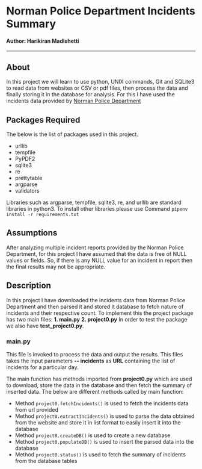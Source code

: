 # Norman Police Department Incidents Summary

#### Author: Harikiran Madishetti

---

## About

In this project we will learn to use python, UNIX commands, Git and SQLite3 to read data from websites or CSV or pdf files, then process the data and finally storing it in the database for analysis. For this I have used the incidents data provided by [Norman Police Department](https://www.normanok.gov/public-safety/police-department/crime-prevention-data/daily-activity-reports 'Norman Police Department')

## Packages Required

The below is the list of packages used in this project.

- urllib
- tempfile
- PyPDF2
- sqlite3
- re
- prettytable
- argparse
- validators

Libraries such as argparse, tempfile, sqlite3, re, and urllib are standard libraries in python3. To install other libraries please use Command `pipenv install -r requirements.txt`

## Assumptions

After analyzing multiple incident reports provided by the Norman Police Department, for this project I have assumed that the data is free of NULL values or fields. So, if there is any NULL value for an incident in report then the final results may not be appropriate.

## Description

In this project I have downloaded the incidents data from Norman Police Department and then parsed it and stored it database to fetch nature of incidents and their respective count. To implement this the project package has two main files:
**1. main.py**
**2. project0.py**
In order to test the package we also have **test_project0.py**.

### main.py

This file is invoked to process the data and output the results. This files takes the input parameters **-- incidents** as **URL** containing the list of incidents for a particular day.

The main function has methods imported from **project0.py** which are used to download, store the data in the database and then fetch the summary of inserted data. The below are different methods called by main function:

- Method `project0.fetchIncidents()` is used to fetch the incidents data from url provided
- Method `project0.extractIncidents()` is used to parse the data obtained from the website and store it in list format to easily insert it into the database
- Method `project0.createDB()` is used to create a new database
- Method `project0.populateDB()` is used to insert the parsed data into the database
- Method `project0.status()` is used to fetch the summary of incidents from the database tables
